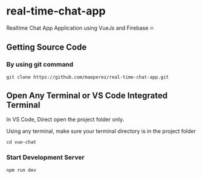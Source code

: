 # real-time-chat-app

Realtime Chat App Application using VueJs and Firebase 🔥



## Getting Source Code
  ### By using git command
  ```
  git clone https://github.com/maeperez/real-time-chat-app.git
  ```



## Open Any Terminal or VS Code Integrated Terminal
In VS Code, Direct open the project folder only.

Using any terminal, make sure your terminal directory is in the project folder
```
cd vue-chat
```




 ### Start Development Server
  ```
  npm run dev
  ```
